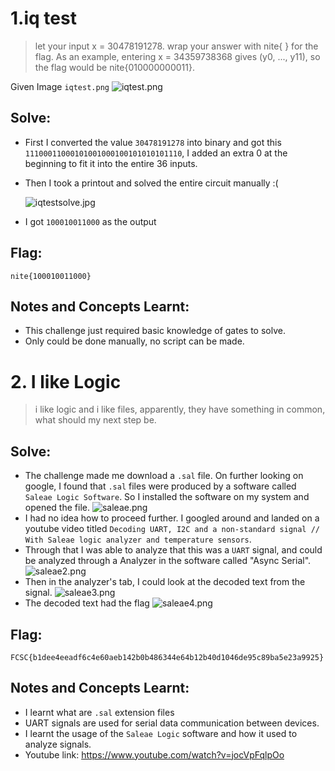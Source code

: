 # 1.iq test
>let your input x = 30478191278. 
>wrap your answer with nite{ } for the flag.
>As an example, entering x = 34359738368 gives (y0, ..., y11), so the flag would be nite{010000000011}.

Given Image `iqtest.png`
![iqtest.png](images/iqtest.png)
## Solve:
- First I converted the value `30478191278` into binary and got this `11100011000101001000100101010101110`, I added an extra 0 at the beginning to fit it into the entire 36 inputs.
- Then I took a printout and solved the entire circuit manually :(
	
	![iqtestsolve.jpg](images/iqtestsolve.jpg)
- I got `100010011000` as the output

## Flag:
```
nite{100010011000}
```
## Notes and Concepts Learnt:
- This challenge just required basic knowledge of gates to solve.
- Only could be done manually, no script can be made.

# 2. I like Logic
>i like logic and i like files, apparently, they have something in common, what should my next step be.

## Solve:
- The challenge made me download a `.sal` file. On further looking on google, I found that `.sal` files were produced by a software called `Saleae Logic Software`. So I installed the software on my system and opened the file.
	![saleae.png](images/saleae.png)
- I had no idea how to proceed further. I googled around and landed on a youtube video titled `Decoding UART, I2C and a non-standard signal // With Saleae logic analyzer and temperature sensors`.
- Through that I was able to analyze that this was a `UART` signal, and could be analyzed through a Analyzer in the software called "Async Serial".
	![saleae2.png](images/saleae2.png)
- Then in the analyzer's tab, I could look at the decoded text from the signal.
	![saleae3.png](images/saleae3.png)
- The decoded text had the flag
	![saleae4.png](images/saleae4.png)

## Flag:
```
FCSC{b1dee4eeadf6c4e60aeb142b0b486344e64b12b40d1046de95c89ba5e23a9925}
```

## Notes and Concepts Learnt:
- I learnt what are `.sal` extension files
- UART signals are used for serial data communication between devices.
- I learnt the usage of the `Saleae Logic` software and how it used to analyze signals.
- Youtube link: https://www.youtube.com/watch?v=jocVpFqlpOo
